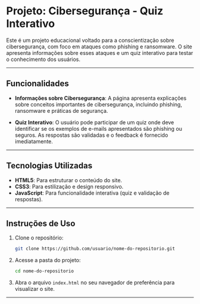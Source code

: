 # Projeto: Cibersegurança - Quiz Interativo

Este é um projeto educacional voltado para a conscientização sobre cibersegurança, com foco em ataques como phishing e ransomware. O site apresenta informações sobre esses ataques e um quiz interativo para testar o conhecimento dos usuários.

---

## Funcionalidades

- **Informações sobre Cibersegurança**: A página apresenta explicações sobre conceitos importantes de cibersegurança, incluindo phishing, ransomware e práticas de segurança.
  
- **Quiz Interativo**: O usuário pode participar de um quiz onde deve identificar se os exemplos de e-mails apresentados são phishing ou seguros. As respostas são validadas e o feedback é fornecido imediatamente.

---

## Tecnologias Utilizadas

- **HTML5**: Para estruturar o conteúdo do site.
- **CSS3**: Para estilização e design responsivo.
- **JavaScript**: Para funcionalidade interativa (quiz e validação de respostas).

---

## Instruções de Uso

1. Clone o repositório:
    ```bash
    git clone https://github.com/usuario/nome-do-repositorio.git
    ```

2. Acesse a pasta do projeto:
    ```bash
    cd nome-do-repositorio
    ```

3. Abra o arquivo `index.html` no seu navegador de preferência para visualizar o site.

---

